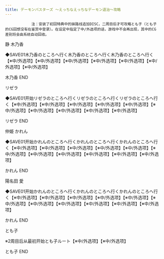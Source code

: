 ```yaml
---
title: デーモンバスターズ ～えっちなえっちなデーモン退治～攻略
---
```


                注：安装了初回特典中的妹路线追加DISC，二周目后才可攻略とも子（とも子的CG回想没有在鉴赏中登录）。在设定中指定了中/外选项的话，游戏中不会再出现，其中的CG差别将会由系统自动回收。

静 木乃香

◆SAVE01木乃香のところへ行く木乃香のところへ行く木乃香のところへ行く【※中/外选项】【※中/外选项】【※中/外选项】【※中/外选项】【※中/外选项】【※中/外选项】【※中/外选项】

木乃香 END

リゼラ

◆SAVE01开始リゼラのところへ行くリゼラのところへ行くリゼラのところへ行く【※中/外选项】【※中/外选项】【※中/外选项】【※中/外选项】【※中/外选项】【※中/外选项】【※中/外选项】【※中/外选项】【※中/外选项】【※中/外选项】

リゼラ END

仲姫 かれん

◆SAVE01开始かれんのところへ行くかれんのところへ行くかれんのところへ行く【※中/外选项】【※中/外选项】【※中/外选项】【※中/外选项】【※中/外选项】【※中/外选项】【※中/外选项】【※中/外选项】【※中/外选项】【※中/外选项】【※中/外选项】

かれん END

陽名田 愛

◆SAVE01开始かれんのところへ行くかれんのところへ行くかれんのところへ行く【※中/外选项】【※中/外选项】【※中/外选项】【※中/外选项】【※中/外选项】【※中/外选项】【※中/外选项】【※中/外选项】【※中/外选项】【※中/外选项】【※中/外选项】

かれん END

とも子

※2周目后从最初开始とも子ルート【※中/外选项】【※中/外选项】

とも子 END
              
